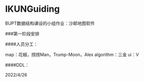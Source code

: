 # IKUNGuiding
BUPT数据结构课设的小组作业：沙邮地图软件


###第一阶段安排

####人员分工：

map：花椒，捞捞Man，Trump-Moon，Alex
algorithm：三金
ui：V

####DDL：

2022/4/26
